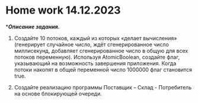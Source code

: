 # Home work 14.12.2023

****Описание задания.***

1) Создайте 10 потоков, каждый из которых «делает вычисления» (генерирует случайное число, 
ждёт сгенерированное число миллисекунд, добавляет сгенерированное число в общую для всех потоков 
переменную). Используя AtomicBoolean, создайте флаг, указывающий на возможность завершения 
приложения. Когда потоки накопят в общей переменной число 1000000 флаг становится true.

2) Создайте реализацию программы Поставщик – Склад - Потребитель на основе блокирующей очереди. 
